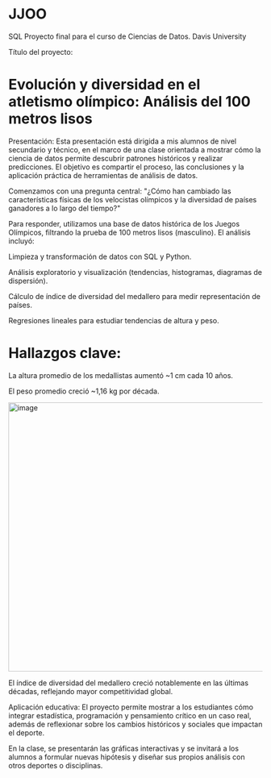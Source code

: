 # JJOO
 SQL Proyecto final para el curso de Ciencias de Datos. Davis University

 Título del proyecto:
# Evolución y diversidad en el atletismo olímpico: Análisis del 100 metros lisos

 Presentación:
Esta presentación está dirigida a mis alumnos de nivel secundario y técnico, en el marco de una clase orientada a mostrar cómo la ciencia de datos permite descubrir patrones históricos y realizar predicciones. El objetivo es compartir el proceso, las conclusiones y la aplicación práctica de herramientas de análisis de datos.

 Comenzamos con una pregunta central:
"¿Cómo han cambiado las características físicas de los velocistas olímpicos y la diversidad de países ganadores a lo largo del tiempo?"

Para responder, utilizamos una base de datos histórica de los Juegos Olímpicos, filtrando la prueba de 100 metros lisos (masculino). El análisis incluyó:

Limpieza y transformación de datos con SQL y Python.

Análisis exploratorio y visualización (tendencias, histogramas, diagramas de dispersión).

Cálculo de índice de diversidad del medallero para medir representación de países.

Regresiones lineales para estudiar tendencias de altura y peso.

# Hallazgos clave:

La altura promedio de los medallistas aumentó ~1 cm cada 10 años.

El peso promedio creció ~1,16 kg por década.

<img width="618" height="534" alt="image" src="https://github.com/user-attachments/assets/d3075f32-d41e-44ca-9cd9-1540b3b536d8" />


El índice de diversidad del medallero creció notablemente en las últimas décadas, reflejando mayor competitividad global.

Aplicación educativa:
El proyecto permite mostrar a los estudiantes cómo integrar estadística, programación y pensamiento crítico en un caso real, además de reflexionar sobre los cambios históricos y sociales que impactan el deporte.

En la clase, se presentarán las gráficas interactivas y se invitará a los alumnos a formular nuevas hipótesis y diseñar sus propios análisis con otros deportes o disciplinas.
